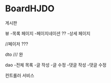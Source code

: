# BoardHJDO  

게시판

뷰
-목록 페이지 -페이지네이션 ??
-상세 페이지


//페이저 ???

dto /// 완

dao
-전체 목록
-글 작성
-글 수정
-댓글 작성
-댓글 수정


컨트롤러
서비스

